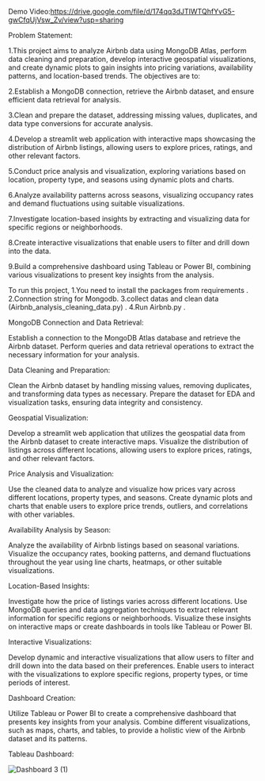 Demo Video:https://drive.google.com/file/d/174qq3dJTIWTQhfYvG5-gwCfqUjVsw_Zv/view?usp=sharing

Problem Statement:

1.This project aims to analyze Airbnb data using MongoDB Atlas, perform data cleaning and preparation, develop interactive geospatial visualizations, and create dynamic plots to gain insights into pricing variations, availability patterns, and location-based trends. The objectives are to:

2.Establish a MongoDB connection, retrieve the Airbnb dataset, and ensure efficient data retrieval for analysis.

3.Clean and prepare the dataset, addressing missing values, duplicates, and data type conversions for accurate analysis.

4.Develop a streamlit web application with interactive maps showcasing the distribution of Airbnb listings, allowing users to explore prices, ratings, and other relevant factors.

5.Conduct price analysis and visualization, exploring variations based on location, property type, and seasons using dynamic plots and charts.

6.Analyze availability patterns across seasons, visualizing occupancy rates and demand fluctuations using suitable visualizations.

7.Investigate location-based insights by extracting and visualizing data for specific regions or neighborhoods.

8.Create interactive visualizations that enable users to filter and drill down into the data.

9.Build a comprehensive dashboard using Tableau or Power BI, combining various visualizations to present key insights from the analysis.

To run this project, 1.You need to install the packages from requirements . 2.Connection string for Mongodb. 3.collect datas and clean data (Airbnb_analysis_cleaning_data.py) . 4.Run Airbnb.py .

MongoDB Connection and Data Retrieval:

Establish a connection to the MongoDB Atlas database and retrieve the Airbnb dataset. Perform queries and data retrieval operations to extract the necessary information for your analysis.

Data Cleaning and Preparation: 

Clean the Airbnb dataset by handling missing values, removing duplicates, and transforming data types as necessary. Prepare the dataset for EDA and visualization tasks, ensuring data integrity and consistency.

Geospatial Visualization:

Develop a streamlit web application that utilizes  the geospatial data from the Airbnb dataset to create interactive maps. Visualize the distribution of listings across different locations, allowing users to explore prices, ratings, and other relevant factors.

Price Analysis and Visualization:

Use the cleaned data to analyze and visualize how prices vary across different locations, property types, and seasons. Create dynamic plots and charts that enable users to explore price trends, outliers, and correlations with other variables.

Availability Analysis by Season: 

Analyze the availability of Airbnb listings based on seasonal variations. Visualize the occupancy rates, booking patterns, and demand fluctuations throughout the year using line charts, heatmaps, or other suitable visualizations.

Location-Based Insights: 

Investigate how the price of listings varies across different locations. Use MongoDB queries and data aggregation techniques to extract relevant information for specific regions or neighborhoods. Visualize these insights on interactive maps or create dashboards in tools like Tableau or Power BI.

Interactive Visualizations:

Develop dynamic and interactive visualizations that allow users to filter and drill down into the data based on their preferences. Enable users to interact with the visualizations to explore specific regions, property types, or time periods of interest.

Dashboard Creation: 

Utilize Tableau or Power BI to create a comprehensive dashboard that presents key insights from your analysis. Combine different visualizations, such as maps, charts, and tables, to provide a holistic view of the Airbnb dataset and its patterns.

Tableau Dashboard:

![Dashboard 3 (1)](https://github.com/Rajarajeswaris24/Airbnb-Analysis/assets/153385139/d52f5f11-029b-46b8-86e0-afef340b8dc5)







